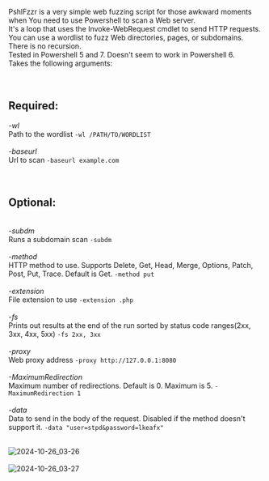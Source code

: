  PshlFzzr is a very simple web fuzzing script for those awkward moments <br>
 when You need to use Powershell to scan a Web server.<br>
 It's a loop that uses the Invoke-WebRequest cmdlet to send HTTP requests.<br>
 You can use a wordlist to fuzz Web directories, pages, or subdomains. There is no recursion.<br>
 Tested in Powershell 5 and 7. Doesn't seem to work in Powershell 6.<br>
 Takes the following arguments:<br>
<br>
<br>
 <h2>Required:</h2>
<em>-wl</em><br>                  Path to the wordlist     <code>-wl /PATH/TO/WORDLIST</code><br>
<br>
<em>-baseurl</em><br>             Url to scan              <code>-baseurl example.com</code><br>
<br>
<br>
<h2>Optional:</h2><br>
<em>-subdm</em><br> 
Runs a subdomain scan    <code>-subdm</code><br>
<br>
<em>-method</em><br>            HTTP method to use. Supports Delete, Get, Head, Merge, Options, Patch, Post, Put, Trace. Default is Get.   <code>-method put</code><br>
<br>
<em>-extension</em><br>         File extension to use                                                                                       <code>-extension .php</code><br>
<br>
<em>-fs</em><br>                  Prints out results at the end of the run sorted by status code ranges(2xx, 3xx, 4xx, 5xx)                 <code>-fs 2xx, 3xx</code><br>
<br>
<em>-proxy</em><br>               Web proxy address                                                                                          <code>-proxy http://127.0.0.1:8080</code><br>
<br>
<em>-MaximumRedirection</em><br>  Maximum number of redirections. Default is 0. Maximum is 5.                                                <code>-MaximumRedirection 1</code><br>
<br>
<em>-data</em><br>                Data to send in the body of the request. Disabled if the method doesn't support it.                        <code>-data "user=stpd&password=lkeafx"</code><br>
<br>

![2024-10-26_03-26](https://github.com/user-attachments/assets/fd5d44e1-2c56-430e-bd6e-31d3b38fde09)
<br>
<br>
![2024-10-26_03-27](https://github.com/user-attachments/assets/2550d01b-9508-4518-97b8-afe9048e7cbe)
